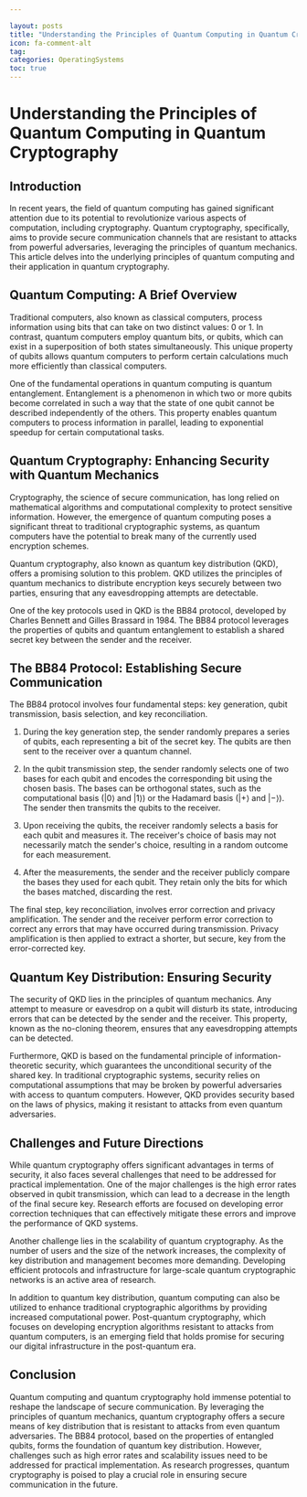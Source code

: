 ```yaml
---

layout: posts
title: "Understanding the Principles of Quantum Computing in Quantum Cryptography"
icon: fa-comment-alt
tag:      
categories: OperatingSystems
toc: true
---
```




# Understanding the Principles of Quantum Computing in Quantum Cryptography

## Introduction

In recent years, the field of quantum computing has gained significant attention due to its potential to revolutionize various aspects of computation, including cryptography. Quantum cryptography, specifically, aims to provide secure communication channels that are resistant to attacks from powerful adversaries, leveraging the principles of quantum mechanics. This article delves into the underlying principles of quantum computing and their application in quantum cryptography.

## Quantum Computing: A Brief Overview

Traditional computers, also known as classical computers, process information using bits that can take on two distinct values: 0 or 1. In contrast, quantum computers employ quantum bits, or qubits, which can exist in a superposition of both states simultaneously. This unique property of qubits allows quantum computers to perform certain calculations much more efficiently than classical computers.

One of the fundamental operations in quantum computing is quantum entanglement. Entanglement is a phenomenon in which two or more qubits become correlated in such a way that the state of one qubit cannot be described independently of the others. This property enables quantum computers to process information in parallel, leading to exponential speedup for certain computational tasks.

## Quantum Cryptography: Enhancing Security with Quantum Mechanics

Cryptography, the science of secure communication, has long relied on mathematical algorithms and computational complexity to protect sensitive information. However, the emergence of quantum computing poses a significant threat to traditional cryptographic systems, as quantum computers have the potential to break many of the currently used encryption schemes.

Quantum cryptography, also known as quantum key distribution (QKD), offers a promising solution to this problem. QKD utilizes the principles of quantum mechanics to distribute encryption keys securely between two parties, ensuring that any eavesdropping attempts are detectable.

One of the key protocols used in QKD is the BB84 protocol, developed by Charles Bennett and Gilles Brassard in 1984. The BB84 protocol leverages the properties of qubits and quantum entanglement to establish a shared secret key between the sender and the receiver.

## The BB84 Protocol: Establishing Secure Communication

The BB84 protocol involves four fundamental steps: key generation, qubit transmission, basis selection, and key reconciliation.

1. During the key generation step, the sender randomly prepares a series of qubits, each representing a bit of the secret key. The qubits are then sent to the receiver over a quantum channel.

2. In the qubit transmission step, the sender randomly selects one of two bases for each qubit and encodes the corresponding bit using the chosen basis. The bases can be orthogonal states, such as the computational basis (|0⟩ and |1⟩) or the Hadamard basis (|+⟩ and |−⟩). The sender then transmits the qubits to the receiver.

3. Upon receiving the qubits, the receiver randomly selects a basis for each qubit and measures it. The receiver's choice of basis may not necessarily match the sender's choice, resulting in a random outcome for each measurement.

4. After the measurements, the sender and the receiver publicly compare the bases they used for each qubit. They retain only the bits for which the bases matched, discarding the rest.

The final step, key reconciliation, involves error correction and privacy amplification. The sender and the receiver perform error correction to correct any errors that may have occurred during transmission. Privacy amplification is then applied to extract a shorter, but secure, key from the error-corrected key.

## Quantum Key Distribution: Ensuring Security

The security of QKD lies in the principles of quantum mechanics. Any attempt to measure or eavesdrop on a qubit will disturb its state, introducing errors that can be detected by the sender and the receiver. This property, known as the no-cloning theorem, ensures that any eavesdropping attempts can be detected.

Furthermore, QKD is based on the fundamental principle of information-theoretic security, which guarantees the unconditional security of the shared key. In traditional cryptographic systems, security relies on computational assumptions that may be broken by powerful adversaries with access to quantum computers. However, QKD provides security based on the laws of physics, making it resistant to attacks from even quantum adversaries.

## Challenges and Future Directions

While quantum cryptography offers significant advantages in terms of security, it also faces several challenges that need to be addressed for practical implementation. One of the major challenges is the high error rates observed in qubit transmission, which can lead to a decrease in the length of the final secure key. Research efforts are focused on developing error correction techniques that can effectively mitigate these errors and improve the performance of QKD systems.

Another challenge lies in the scalability of quantum cryptography. As the number of users and the size of the network increases, the complexity of key distribution and management becomes more demanding. Developing efficient protocols and infrastructure for large-scale quantum cryptographic networks is an active area of research.

In addition to quantum key distribution, quantum computing can also be utilized to enhance traditional cryptographic algorithms by providing increased computational power. Post-quantum cryptography, which focuses on developing encryption algorithms resistant to attacks from quantum computers, is an emerging field that holds promise for securing our digital infrastructure in the post-quantum era.

## Conclusion

Quantum computing and quantum cryptography hold immense potential to reshape the landscape of secure communication. By leveraging the principles of quantum mechanics, quantum cryptography offers a secure means of key distribution that is resistant to attacks from even quantum adversaries. The BB84 protocol, based on the properties of entangled qubits, forms the foundation of quantum key distribution. However, challenges such as high error rates and scalability issues need to be addressed for practical implementation. As research progresses, quantum cryptography is poised to play a crucial role in ensuring secure communication in the future.